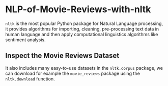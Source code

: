 # NLP-of-Movie-Reviews-with-nltk
`nltk` is the most popular Python package for Natural Language processing, it provides algorithms for importing, cleaning, pre-processing text data in human language and then apply computational linguistics algorithms like sentiment analysis.

## Inspect the Movie Reviews Dataset
It also includes many easy-to-use datasets in the `nltk.corpus` package, we can download for example the `movie_reviews` package using the `nltk.download` function.
